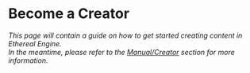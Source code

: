 # Become a Creator
<!--
NOTE: This page should contain:
- Hero Project: Showcase for Ethereal Engine's content creation tools and workflows.
- Guide: Teaches a new user how to create and be comfortable with the Hero Project.
-->
_This page will contain a guide on how to get started creating content in Ethereal Engine._  
_In the meantime, please refer to the [Manual/Creator](/docs/manual/creator/intro) section for more information._
